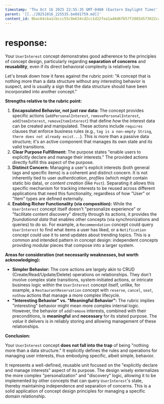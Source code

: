 ```yaml
---
timestamp: 'Thu Oct 16 2025 22:55:35 GMT-0400 (Eastern Daylight Time)'
parent: '[[../20251016_225535.be0d1759.md]]'
content_id: 9bac64cba1cbccc55c9e634cd2cc1d22fea1a46d6f657f2085d573022ca24093
---
```


# response:

Your `UserInterest` concept demonstrates good adherence to the principles of concept design, particularly regarding **separation of concerns** and **reusability**, even if its direct behavioral complexity is relatively low.

Let's break down how it fares against the rubric point: "A concept that is nothing more than a data structure without any interesting behavior is suspect, and is usually a sign that the data structure should have been incorporated into another concept."

**Strengths relative to the rubric point:**

1. **Encapsulated Behavior, not just raw data:** The concept provides specific actions (`addPersonalInterest`, `removePersonalInterest`, `addItemInterest`, `removeItemInterest`) that define *how* the interest data can be created and manipulated. These actions include `requires` clauses that enforce business rules (e.g., `tag is a non-empty String`, `there does not already exist...`). This is more than a passive data structure; it's an active component that manages its own state and its valid transitions.
2. **Clear Purpose Fulfillment:** The purpose states "enable users to explicitly declare and manage their interests." The provided actions directly fulfill this aspect of the purpose.
3. **Distinct Concern:** Managing a user's explicit interests (both general tags and specific items) is a coherent and distinct concern. It is not inherently tied to user *authentication*, *profiles* (which might contain static bio data), or *content creation* (like `Post`). Separating it allows this specific mechanism for tracking interests to be reused across different applications that need this functionality, regardless of how "User" or "Item" types are defined externally.
4. **Enabling Richer Functionality (via composition):** While the `UserInterest` concept itself doesn't "personalize experience" or "facilitate content discovery" directly through its actions, it provides the *foundational data* that enables other concepts (via synchronizations and queries) to do so. For example, a `Recommendation` concept could query `UserInterest` to find what items a user has liked, or a `Notification` concept could use it to send updates about trending topics. This is a common and intended pattern in concept design: independent concepts providing modular pieces that compose into a larger system.

**Areas for consideration (not necessarily weaknesses, but worth acknowledging):**

* **Simpler Behavior:** The core actions are largely akin to CRUD (Create/Read/Update/Delete) operations on relationships. They don't involve complex state transitions, system-initiated actions, or intricate business logic *within* the `UserInterest` concept itself, unlike, for example, a `RestaurantReservation` concept with `reserve`, `cancel`, `seat`, `noShow` actions that manage a more complex lifecycle.
* **"Interesting Behavior" vs. "Meaningful Behavior":** The rubric implies "interesting" behavior might mean more complex internal logic. However, the behavior of `add`/`remove` interests, combined with their preconditions, is **meaningful** and **necessary** for its stated purpose. The *value* it delivers is in reliably storing and allowing management of these relationships.

**Conclusion:**

Your `UserInterest` concept **does not fall into the trap** of being "nothing more than a data structure." It explicitly defines the rules and operations for managing user interests, thus embodying specific, albeit simple, behavior.

It represents a well-defined, reusable unit focused on the "explicitly declare and manage interests" aspect of its purpose. The design wisely externalizes the more complex "personalization" and "discovery" logic, allowing it to be implemented by other concepts that can query `UserInterest`'s state, thereby maintaining independence and separation of concerns. This is a solid application of concept design principles for managing a specific domain relationship.
